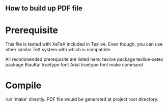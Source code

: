 ## How to build up PDF file

# Prerequisite

This file is tested with XeTeX included in Texlive. Even though, you can use
other similar TeX system with which is compatible.

All recommended prerequisite are listed here:
    texlive package
    texlive-xetex package
    BiauKai truetype font
    Arial truetype font
    make command

# Compile

run 'make' directly. PDF file would be generated at project root directory.
